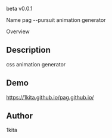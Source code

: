 beta v0.0.1

Name
pag --pursuit animation generator

Overview

## Description
css animation generator

## Demo
https://1kita.github.io/pag.github.io/

## Author
1kita
